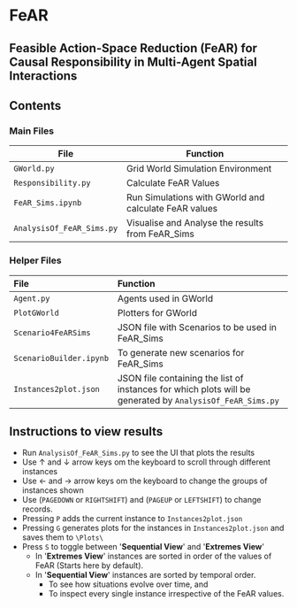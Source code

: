 # FeAR
## Feasible Action-Space Reduction (FeAR) for Causal Responsibility in Multi-Agent Spatial Interactions

## Contents

### Main Files

| File                      | Function                                              |
|---------------------------|-------------------------------------------------------|
| `GWorld.py`               | Grid World Simulation Environment                     |
| `Responsibility.py`       | Calculate FeAR Values                                 |
| `FeAR_Sims.ipynb`         | Run Simulations with GWorld and calculate FeAR values |
| `AnalysisOf_FeAR_Sims.py` | Visualise and Analyse the results from FeAR_Sims      |

### Helper Files

| File                    | Function                                                                                                  |
|:------------------------|:----------------------------------------------------------------------------------------------------------|
| `Agent.py`              | Agents used in GWorld                                                                                     |
| `PlotGWorld`            | Plotters for GWorld                                                                                       |
| `Scenario4FeARSims`     | JSON file with Scenarios to be used in FeAR_Sims                                                          |
| `ScenarioBuilder.ipynb` | To generate new scenarios for FeAR_Sims                                                                   |
| `Instances2plot.json`   | JSON file containing the list of instances for which plots will be generated by `AnalysisOf_FeAR_Sims.py` |

## Instructions to view results

- Run `AnalysisOf_FeAR_Sims.py` to see the UI that plots the results
- Use &uarr; and &darr; arrow keys om the keyboard to scroll through different instances
- Use &larr; and &rarr; arrow keys om the keyboard to change the groups of instances shown
- Use (`PAGEDOWN` or `RIGHTSHIFT`) and (`PAGEUP` or `LEFTSHIFT`) to change records.
- Pressing `P` adds the current instance to `Instances2plot.json`
- Pressing `G` generates plots for the instances in `Instances2plot.json` and saves them to `\Plots\ `
- Press `S` to toggle between '**Sequential View**' and '**Extremes View**'
  - In '**Extremes View**' instances are sorted in order of the values of FeAR (Starts here by default).
  - In '**Sequential View**' instances are sorted by temporal order. 
    - To see how situations evolve over time, and
    - To inspect every single instance irrespective of the FeAR values.